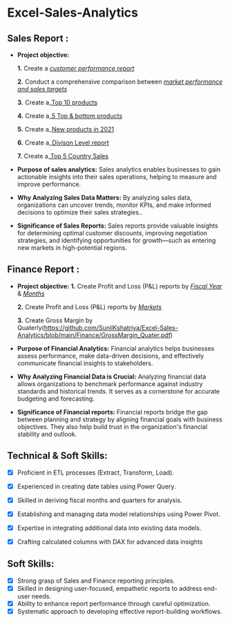 # Excel-Sales-Analytics

## Sales Report :
- **Project objective:** 

    **1.** Create a _[customer performance report](https://github.com/SunilKshatriya/Excel-Sales-Analytics/blob/main/Sales/Customer_Net_Sales_Performance.pdf)_ 

    **2.** Conduct a comprehensive comparison between _[market performance and sales targets](https://github.com/SunilKshatriya/Excel-Sales-Analytics/blob/main/Sales/Market_Performance_vs_target.pdf)_

    **3.** Create a_[Top 10 products](https://github.com/SunilKshatriya/Excel-Sales-Analytics/blob/main/Sales/Top_10_Products.pdf)

    **4.** Create a_[5 Top & bottom products](https://github.com/SunilKshatriya/Excel-Sales-Analytics/blob/main/Sales/Top_Bottom_5_Products.pdf)

    **5.** Create a_[New products in 2021](https://github.com/SunilKshatriya/Excel-Sales-Analytics/blob/main/Sales/New_Product_on_2021.pdf)

    **6.** Create a_[Divison Level report](https://github.com/SunilKshatriya/Excel-Sales-Analytics/blob/main/Sales/Division_Level_Report.pdf)

    **7.** Create a_[Top 5 Country Sales](https://github.com/SunilKshatriya/Excel-Sales-Analytics/blob/main/Sales/Top_5_Country.pdf)

- **Purpose of sales analytics:** Sales analytics enables businesses to gain actionable insights into their sales operations, helping to measure and improve performance.

- **Why Analyzing Sales Data Matters:** By analyzing sales data, organizations can uncover trends, monitor KPIs, and make informed decisions to optimize their sales strategies..

- **Significance of Sales Reports:** Sales reports provide valuable insights for determining optimal customer discounts, improving negotiation strategies, and identifying opportunities for growth—such as entering new markets in high-potential regions.


## Finance Report :
- **Project objective:** 
    **1.** Create Profit and Loss (P&L) reports by _[Fiscal Year](https://github.com/SunilKshatriya/Excel-Sales-Analytics/blob/main/Finance/P%20%26%20L%20Year.pdf)_ & _[Months](https://github.com/SunilKshatriya/Excel-Sales-Analytics/blob/main/Finance/P%20%26%20L%20Month.pdf)_ 

   **2.** Create Profit and Loss (P&L) reports by _[Markets](https://github.com/SunilKshatriya/Excel-Sales-Analytics/blob/main/Finance/Profit_Loss_Based_Market.pdf)_

   **3.** Create Gross Margin by Quaterly(https://github.com/SunilKshatriya/Excel-Sales-Analytics/blob/main/Finance/GrossMargin_Quater.pdf)

- **Purpose of Financial Analytics:** Financial analytics helps businesses assess performance, make data-driven decisions, and effectively communicate financial insights to stakeholders.

- **Why Analyzing Financial Data is Crucial:** Analyzing financial data allows organizations to benchmark performance against industry standards and historical trends. It serves as a cornerstone for accurate budgeting and forecasting.

- **Significance of Financial reports:** Financial reports bridge the gap between planning and strategy by aligning financial goals with business objectives. They also help build trust in the organization's financial stability and outlook.



## Technical & Soft Skills:
- [x]	Proficient in ETL processes (Extract, Transform, Load).
- [x]	Experienced in creating date tables using Power Query.
- [x]	Skilled in deriving fiscal months and quarters for analysis.
- [x]	Establishing and managing data model relationships using Power Pivot.
- [x]	Expertise in integrating additional data into existing data models.
- [x]	Crafting calculated columns with DAX for advanced data insights


## Soft Skills:
- [x]	Strong grasp of Sales and Finance reporting principles.
- [x]	Skilled in designing user-focused, empathetic reports to address end-user needs.
- [x]	Ability to enhance report performance through careful optimization.
- [x]	Systematic approach to developing effective report-building workflows.
